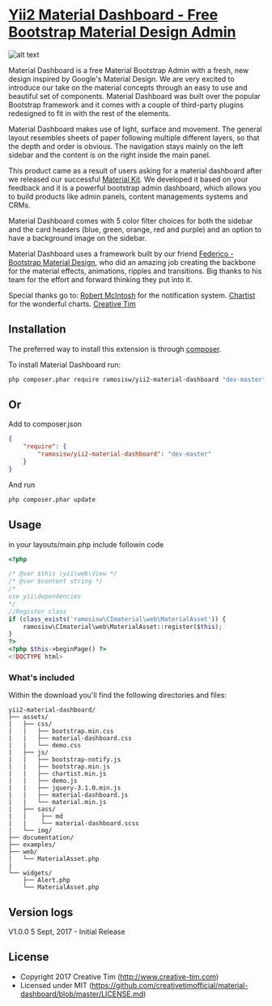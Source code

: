 # [Yii2 Material Dashboard - Free Bootstrap Material Design Admin](http://demos.creative-tim.com/material-dashboard/examples/dashboard.html)

![alt text](http://s3.amazonaws.com/creativetim_bucket/products/50/original/opt_md_thumbnail.jpg "Material Dashboard Free")

Material Dashboard is a free Material Bootstrap Admin with a fresh, new design inspired by Google's Material Design. We are very excited to introduce our take on the material concepts through an easy to use and beautiful set of components. Material Dashboard was built over the popular Bootstrap framework and it comes with a couple of third-party plugins redesigned to fit in with the rest of the elements.

Material Dashboard makes use of light, surface and movement. The general layout resembles sheets of paper following multiple different layers, so that the depth and order is obvious. The navigation stays mainly on the left sidebar and the content is on the right inside the main panel.

This product came as a result of users asking for a material dashboard after we released our successful [Material Kit](http://www.creative-tim.com/product/material-kit). We developed it based on your feedback and it is a powerful bootstrap admin dashboard, which allows you to build products like admin panels, content managements systems and CRMs.

Material Dashboard comes with 5 color filter choices for both the sidebar and the card headers (blue, green, orange, red and purple) and an option to have a background image on the sidebar.

Material Dashboard uses a framework built by our friend [Federico - Bootstrap Material Design](http://fezvrasta.github.io/bootstrap-material-design/), who did an amazing job creating the backbone for the material effects, animations, ripples and transitions. Big thanks to his team for the effort and forward thinking they put into it.

Special thanks go to:
[Robert McIntosh](https://github.com/mouse0270/bootstrap-notify) for the notification system.
[Chartist](https://gionkunz.github.io/chartist-js/) for the wonderful charts.
[Creative Tim](https://github.com/creativetimofficial/material-dashboard/)

Installation
------------
The preferred way to install this extension is through [composer](http://getcomposer.org/download/).

To install Material Dashboard run:

```sh
php composer.phar require ramosisw/yii2-material-dashboard "dev-master"
```

## Or

Add to composer.json

```json
{
	"require": {
		"ramosisw/yii2-material-dashboard": "dev-master"
	}
}
```

And run

```sh
php composer.phar update
```

Usage
-----
in your layouts/main.php include followin code

```php
<?php

/* @var $this \yii\web\View */
/* @var $content string */
/*
use yii\dependencies
*/
//Register class
if (class_exists('ramosisw\CImaterial\web\MaterialAsset')) {
    ramosisw\CImaterial\web\MaterialAsset::register($this);
}
?>
<?php $this->beginPage() ?>
<!DOCTYPE html>
```


### What's included

Within the download you'll find the following directories and files:

```
yii2-material-dashboard/
├── assets/
|   ├── css/
|   |   ├── bootstrap.min.css
|   |   ├── material-dashboard.css
|   |   └── demo.css
|   ├── js/
|   |   ├── bootstrap-notify.js
|   |   ├── bootstrap.min.js
|   |   ├── chartist.min.js
|   |   ├── demo.js
|   |   ├── jquery-3.1.0.min.js
|   |   ├── material-dashboard.js
|   |   └── material.min.js
|   ├── sass/
|   |    ├── md
|   |    └── material-dashboard.scss
|   └── img/
├── documentation/
├── examples/
├── web/
|   └── MaterialAsset.php
|
└── widgets/
    ├── Alert.php
    └── MaterialAsset.php
```

Version logs
------------

V1.0.0 5 Sept, 2017 - Initial Release

License
-------
- Copyright 2017 Creative Tim (http://www.creative-tim.com)
- Licensed under MIT (https://github.com/creativetimofficial/material-dashboard/blob/master/LICENSE.md)
